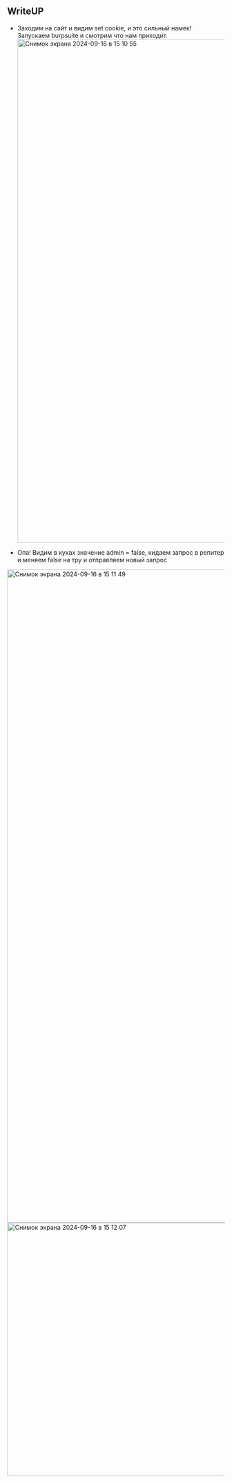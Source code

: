 ## WriteUP
- Заходим на сайт и видим set cookie, и это сильный намек! Запускаем burpsuite и смотрим что нам приходит.
  <img width="1165" alt="Снимок экрана 2024-09-16 в 15 10 55" src="https://github.com/user-attachments/assets/c0830e5a-a6a5-4e7c-a97c-aea546881baf">

- Опа! Видим в куках значение admin = false, кидаем запрос в репитер и меняем false на тру и отправляем новый запрос
<img width="1511" alt="Снимок экрана 2024-09-16 в 15 11 49" src="https://github.com/user-attachments/assets/7f9f493f-5eeb-4386-9c96-adddcb0a36db">
<img width="586" alt="Снимок экрана 2024-09-16 в 15 12 07" src="https://github.com/user-attachments/assets/c7dbe38c-0844-4a30-b209-bdfc370e92ae">

